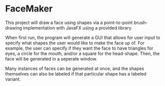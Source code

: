 # FaceMaker
This project will draw a face using shapes via a point-to-point brush-drawing implementation with JavaFX using a provided library.

When first run, the program will generate a GUI that allows for user input to specify what shapes the user would like to make the face up of. For example, the
user can specify if they want the face to have triangles for eyes, a circle for the mouth, and/or a square for the head-shape. Then, the face will be generated in a
seperate window.

Many instances of faces can be generated at once, and the shapes themselves can also be labeled if that particular shape has a labeled variant.
